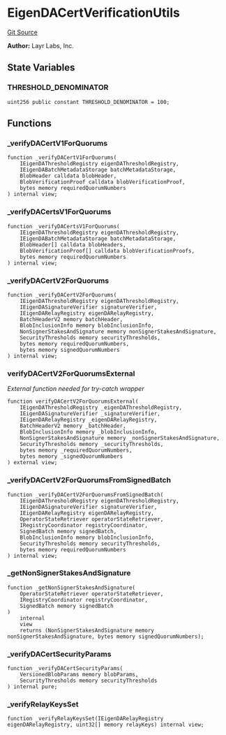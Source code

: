 # EigenDACertVerificationUtils
[Git Source](https://github.com/Layr-Labs/eigenda/blob/538f0525d9ff112a8ba32701edaf2860a0ad7306/src/libraries/EigenDACertVerificationUtils.sol)

**Author:**
Layr Labs, Inc.


## State Variables
### THRESHOLD_DENOMINATOR

```solidity
uint256 public constant THRESHOLD_DENOMINATOR = 100;
```


## Functions
### _verifyDACertV1ForQuorums


```solidity
function _verifyDACertV1ForQuorums(
    IEigenDAThresholdRegistry eigenDAThresholdRegistry,
    IEigenDABatchMetadataStorage batchMetadataStorage,
    BlobHeader calldata blobHeader,
    BlobVerificationProof calldata blobVerificationProof,
    bytes memory requiredQuorumNumbers
) internal view;
```

### _verifyDACertsV1ForQuorums


```solidity
function _verifyDACertsV1ForQuorums(
    IEigenDAThresholdRegistry eigenDAThresholdRegistry,
    IEigenDABatchMetadataStorage batchMetadataStorage,
    BlobHeader[] calldata blobHeaders,
    BlobVerificationProof[] calldata blobVerificationProofs,
    bytes memory requiredQuorumNumbers
) internal view;
```

### _verifyDACertV2ForQuorums


```solidity
function _verifyDACertV2ForQuorums(
    IEigenDAThresholdRegistry eigenDAThresholdRegistry,
    IEigenDASignatureVerifier signatureVerifier,
    IEigenDARelayRegistry eigenDARelayRegistry,
    BatchHeaderV2 memory batchHeader,
    BlobInclusionInfo memory blobInclusionInfo,
    NonSignerStakesAndSignature memory nonSignerStakesAndSignature,
    SecurityThresholds memory securityThresholds,
    bytes memory requiredQuorumNumbers,
    bytes memory signedQuorumNumbers
) internal view;
```

### verifyDACertV2ForQuorumsExternal

*External function needed for try-catch wrapper*


```solidity
function verifyDACertV2ForQuorumsExternal(
    IEigenDAThresholdRegistry _eigenDAThresholdRegistry,
    IEigenDASignatureVerifier _signatureVerifier,
    IEigenDARelayRegistry _eigenDARelayRegistry,
    BatchHeaderV2 memory _batchHeader,
    BlobInclusionInfo memory _blobInclusionInfo,
    NonSignerStakesAndSignature memory _nonSignerStakesAndSignature,
    SecurityThresholds memory _securityThresholds,
    bytes memory _requiredQuorumNumbers,
    bytes memory _signedQuorumNumbers
) external view;
```

### _verifyDACertV2ForQuorumsFromSignedBatch


```solidity
function _verifyDACertV2ForQuorumsFromSignedBatch(
    IEigenDAThresholdRegistry eigenDAThresholdRegistry,
    IEigenDASignatureVerifier signatureVerifier,
    IEigenDARelayRegistry eigenDARelayRegistry,
    OperatorStateRetriever operatorStateRetriever,
    IRegistryCoordinator registryCoordinator,
    SignedBatch memory signedBatch,
    BlobInclusionInfo memory blobInclusionInfo,
    SecurityThresholds memory securityThresholds,
    bytes memory requiredQuorumNumbers
) internal view;
```

### _getNonSignerStakesAndSignature


```solidity
function _getNonSignerStakesAndSignature(
    OperatorStateRetriever operatorStateRetriever,
    IRegistryCoordinator registryCoordinator,
    SignedBatch memory signedBatch
)
    internal
    view
    returns (NonSignerStakesAndSignature memory nonSignerStakesAndSignature, bytes memory signedQuorumNumbers);
```

### _verifyDACertSecurityParams


```solidity
function _verifyDACertSecurityParams(
    VersionedBlobParams memory blobParams,
    SecurityThresholds memory securityThresholds
) internal pure;
```

### _verifyRelayKeysSet


```solidity
function _verifyRelayKeysSet(IEigenDARelayRegistry eigenDARelayRegistry, uint32[] memory relayKeys) internal view;
```

